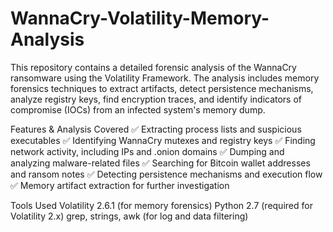 # WannaCry-Volatility-Memory-Analysis
This repository contains a detailed forensic analysis of the WannaCry ransomware using the Volatility Framework. The analysis includes memory forensics techniques to extract artifacts, detect persistence mechanisms, analyze registry keys, find encryption traces, and identify indicators of compromise (IOCs) from an infected system's memory dump.

Features & Analysis Covered
✅ Extracting process lists and suspicious executables
✅ Identifying WannaCry mutexes and registry keys
✅ Finding network activity, including IPs and .onion domains
✅ Dumping and analyzing malware-related files
✅ Searching for Bitcoin wallet addresses and ransom notes
✅ Detecting persistence mechanisms and execution flow
✅ Memory artifact extraction for further investigation

Tools Used
Volatility 2.6.1 (for memory forensics)
Python 2.7 (required for Volatility 2.x)
grep, strings, awk (for log and data filtering)

